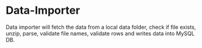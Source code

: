 # Data-Importer
Data importer will fetch the data from a local data folder, check if file exists, unzip, parse, validate file names, validate rows and writes data into MySQL DB.
